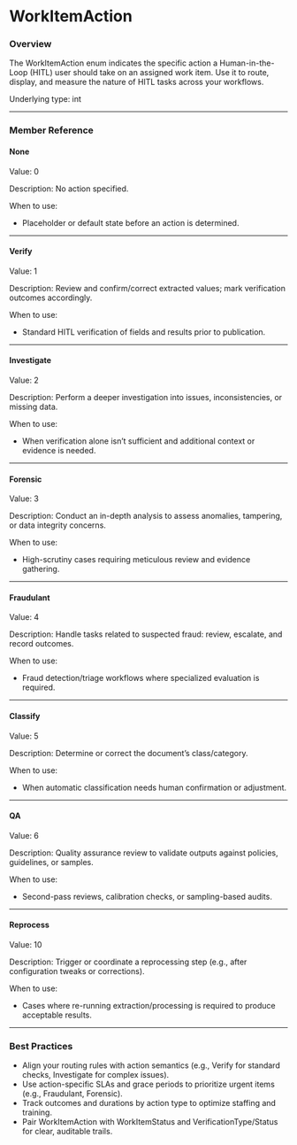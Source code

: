 # WorkItemAction

### Overview

The WorkItemAction enum indicates the specific action a Human-in-the-Loop (HITL) user should take on an assigned work item. Use it to route, display, and measure the nature of HITL tasks across your workflows.

Underlying type: int

***

### Member Reference

#### None

Value: 0

Description: No action specified.

When to use:

* Placeholder or default state before an action is determined.

***

#### Verify

Value: 1

Description: Review and confirm/correct extracted values; mark verification outcomes accordingly.

When to use:

* Standard HITL verification of fields and results prior to publication.

***

#### Investigate

Value: 2

Description: Perform a deeper investigation into issues, inconsistencies, or missing data.

When to use:

* When verification alone isn’t sufficient and additional context or evidence is needed.

***

#### Forensic

Value: 3

Description: Conduct an in-depth analysis to assess anomalies, tampering, or data integrity concerns.

When to use:

* High-scrutiny cases requiring meticulous review and evidence gathering.

***

#### Fraudulant

Value: 4

Description: Handle tasks related to suspected fraud: review, escalate, and record outcomes.

When to use:

* Fraud detection/triage workflows where specialized evaluation is required.

***

#### Classify

Value: 5

Description: Determine or correct the document’s class/category.

When to use:

* When automatic classification needs human confirmation or adjustment.

***

#### QA

Value: 6

Description: Quality assurance review to validate outputs against policies, guidelines, or samples.

When to use:

* Second-pass reviews, calibration checks, or sampling-based audits.

***

#### Reprocess

Value: 10

Description: Trigger or coordinate a reprocessing step (e.g., after configuration tweaks or corrections).

When to use:

* Cases where re-running extraction/processing is required to produce acceptable results.

***

### Best Practices

* Align your routing rules with action semantics (e.g., Verify for standard checks, Investigate for complex issues).
* Use action-specific SLAs and grace periods to prioritize urgent items (e.g., Fraudulant, Forensic).
* Track outcomes and durations by action type to optimize staffing and training.
* Pair WorkItemAction with WorkItemStatus and VerificationType/Status for clear, auditable trails.

